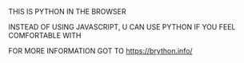 THIS IS PYTHON IN THE BROWSER

INSTEAD OF USING JAVASCRIPT, U CAN USE PYTHON IF YOU FEEL COMFORTABLE WITH

FOR MORE INFORMATION GOT TO https://brython.info/